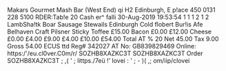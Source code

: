 Makars Gourmet Mash Bar (West End) qi H2 Edinburgh, E p!ace 450 0131 228 5100 RDER:Tab!e 20 Cash er^ falli 30-Aug-2019 19:53:54 1 1 1 2 1 2 LambSha!tk Boar Sausage Stewails Edinburgh Cold flobert Bur!is Afe Belhaven Craft Pilsner Sticky Toffee £15.00 Bacon £0.00 £12.00 Cheese £0.00 £4.00 £9.00 £4.00 £10.00 £54.00 Total AT % 20 Net 45.00 Tax 9.00 Gross 54.00 ECUS ttd Reg# 342027 AT No: GB839829469 Online: https:/'/eu.cl0ver.C0m/r/ SOZHB8XAZKC3T SOZHB8XAZKC3T Order SOZHB8XAZKC3T ; ,( ' ; littps./7eü !’ Iovei : ' ; - )( ,; om/iip/clovei